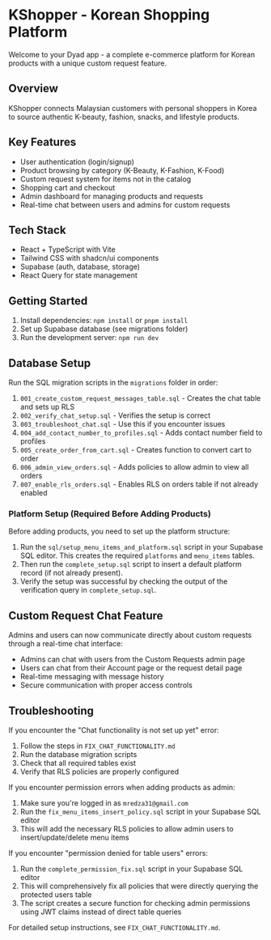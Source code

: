 # KShopper - Korean Shopping Platform

Welcome to your Dyad app - a complete e-commerce platform for Korean products with a unique custom request feature.

## Overview
KShopper connects Malaysian customers with personal shoppers in Korea to source authentic K-beauty, fashion, snacks, and lifestyle products.

## Key Features
- User authentication (login/signup)
- Product browsing by category (K-Beauty, K-Fashion, K-Food)
- Custom request system for items not in the catalog
- Shopping cart and checkout
- Admin dashboard for managing products and requests
- Real-time chat between users and admins for custom requests

## Tech Stack
- React + TypeScript with Vite
- Tailwind CSS with shadcn/ui components
- Supabase (auth, database, storage)
- React Query for state management

## Getting Started
1. Install dependencies: `npm install` or `pnpm install`
2. Set up Supabase database (see migrations folder)
3. Run the development server: `npm run dev`

## Database Setup
Run the SQL migration scripts in the `migrations` folder in order:
1. `001_create_custom_request_messages_table.sql` - Creates the chat table and sets up RLS
2. `002_verify_chat_setup.sql` - Verifies the setup is correct
3. `003_troubleshoot_chat.sql` - Use this if you encounter issues
4. `004_add_contact_number_to_profiles.sql` - Adds contact number field to profiles
5. `005_create_order_from_cart.sql` - Creates function to convert cart to order
6. `006_admin_view_orders.sql` - Adds policies to allow admin to view all orders
7. `007_enable_rls_orders.sql` - Enables RLS on orders table if not already enabled


### Platform Setup (Required Before Adding Products)
Before adding products, you need to set up the platform structure:
1. Run the `sql/setup_menu_items_and_platform.sql` script in your Supabase SQL editor. This creates the required `platforms` and `menu_items` tables.
2. Then run the `complete_setup.sql` script to insert a default platform record (if not already present).
3. Verify the setup was successful by checking the output of the verification query in `complete_setup.sql`.

## Custom Request Chat Feature
Admins and users can now communicate directly about custom requests through a real-time chat interface:
- Admins can chat with users from the Custom Requests admin page
- Users can chat from their Account page or the request detail page
- Real-time messaging with message history
- Secure communication with proper access controls

## Troubleshooting
If you encounter the "Chat functionality is not set up yet" error:
1. Follow the steps in `FIX_CHAT_FUNCTIONALITY.md`
2. Run the database migration scripts
3. Check that all required tables exist
4. Verify that RLS policies are properly configured

If you encounter permission errors when adding products as admin:
1. Make sure you're logged in as `mredza31@gmail.com`
2. Run the `fix_menu_items_insert_policy.sql` script in your Supabase SQL editor
3. This will add the necessary RLS policies to allow admin users to insert/update/delete menu items

If you encounter "permission denied for table users" errors:
1. Run the `complete_permission_fix.sql` script in your Supabase SQL editor
2. This will comprehensively fix all policies that were directly querying the protected users table
3. The script creates a secure function for checking admin permissions using JWT claims instead of direct table queries

For detailed setup instructions, see `FIX_CHAT_FUNCTIONALITY.md`.
